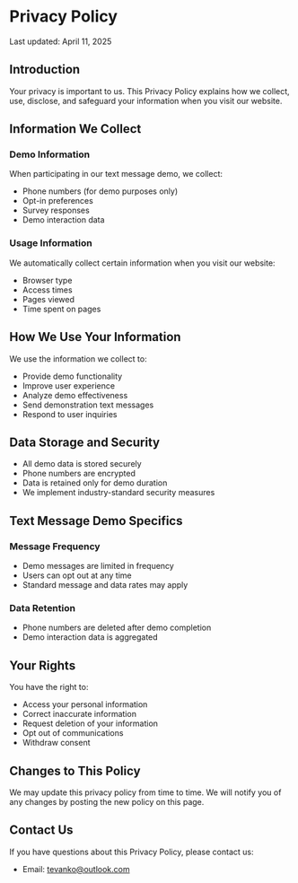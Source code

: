 # Privacy Policy

Last updated: April 11, 2025

## Introduction

Your privacy is important to us. This Privacy Policy explains how we collect, use, disclose, and safeguard your information when you visit our website.

## Information We Collect

### Demo Information
When participating in our text message demo, we collect:
- Phone numbers (for demo purposes only)
- Opt-in preferences
- Survey responses
- Demo interaction data

### Usage Information
We automatically collect certain information when you visit our website:
- Browser type
- Access times
- Pages viewed
- Time spent on pages

## How We Use Your Information

We use the information we collect to:
- Provide demo functionality
- Improve user experience
- Analyze demo effectiveness
- Send demonstration text messages
- Respond to user inquiries

## Data Storage and Security

- All demo data is stored securely
- Phone numbers are encrypted
- Data is retained only for demo duration
- We implement industry-standard security measures

## Text Message Demo Specifics

### Message Frequency
- Demo messages are limited in frequency
- Users can opt out at any time
- Standard message and data rates may apply

### Data Retention
- Phone numbers are deleted after demo completion
- Demo interaction data is aggregated

## Your Rights

You have the right to:
- Access your personal information
- Correct inaccurate information
- Request deletion of your information
- Opt out of communications
- Withdraw consent

## Changes to This Policy

We may update this privacy policy from time to time. We will notify you of any changes by posting the new policy on this page.

## Contact Us

If you have questions about this Privacy Policy, please contact us:

- Email: tevanko@outlook.com
